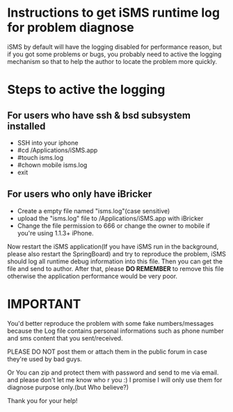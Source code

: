 # Instructions to get iSMS runtime log for problem diagnose #

iSMS by default will have the logging disabled for performance reason, but if you got some problems or bugs, you probably need to active the logging mechanism so that to help the author to locate the problem more quickly.

# Steps to active the logging #
## For users who have ssh & bsd subsystem installed ##
  * SSH into your iphone
  * #cd /Applications/iSMS.app
  * #touch isms.log
  * #chown mobile isms.log
  * exit

## For users who only have iBricker ##
  * Create a empty file named "isms.log"(case sensitive)
  * upload the "isms.log" file to /Applications/iSMS.app with iBricker
  * Change the file permission to 666 or change the owner to mobile if you're using 1.1.3+ iPhone.

Now restart the iSMS application(If you have iSMS run in the background, please also restart the SpringBoard) and try to reproduce the problem, iSMS should log all runtime debug information into this file. Then you can get the file and send to author.
After that, please **DO REMEMBER** to remove this file otherwise the application performance would be very poor.

# IMPORTANT #
You'd better reproduce the problem with some fake numbers/messages because the Log file contains personal informations such as phone number and sms content that you sent/received.

PLEASE DO NOT post them or attach them in the public forum in case they're used by bad guys.

Or You can zip and protect them with password and send to me via email. and please don't let me know who r you :) I promise I will only use them for diagnose purpose only.(but Who believe?)


Thank you for your help!